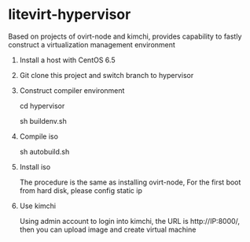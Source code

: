 litevirt-hypervisor
===============

Based on projects of ovirt-node and kimchi, provides capability to fastly construct a virtualization management environment

1. Install a host with CentOS 6.5

2. Git clone this project and switch branch to hypervisor

3. Construct compiler environment 

   cd hypervisor

   sh buildenv.sh

4. Compile iso

   sh autobuild.sh
   
5. Install iso

   The procedure is the same as installing ovirt-node, For the first boot from hard disk, please config static ip

6. Use kimchi
   
   Using admin account to login into kimchi, the URL is http://IP:8000/, then you can upload image and create virtual machine

